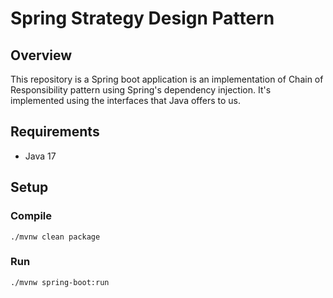 # Spring Strategy Design Pattern

## Overview
This repository is a Spring boot application is an 
implementation of Chain of Responsibility pattern using Spring's
dependency injection. 
It's implemented using the interfaces that Java offers to us.

## Requirements
- Java 17

## Setup
### Compile
```shell
./mvnw clean package
```
### Run
```shell
./mvnw spring-boot:run 
```
